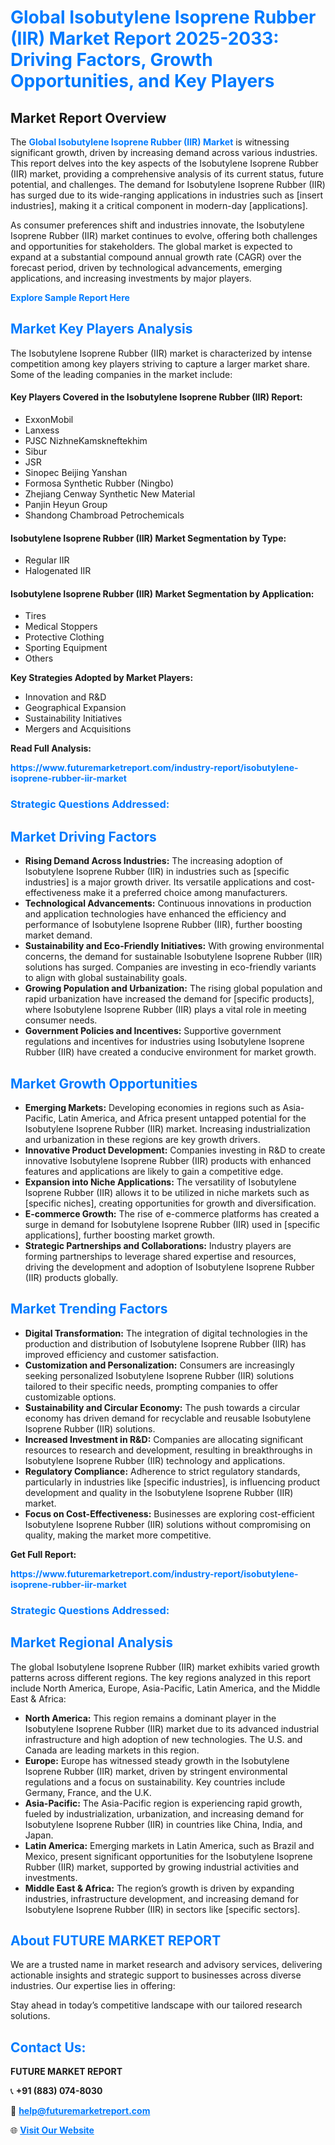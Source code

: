 <h1 style="color: #007BFF;">Global Isobutylene Isoprene Rubber (IIR) Market Report 2025-2033: Driving Factors, Growth Opportunities, and Key Players</h1>

<section id="overview">
<h2>Market Report Overview</h2>
<p>The <a href="https://www.futuremarketreport.com/industry-report/isobutylene-isoprene-rubber-iir-market" style="color: #007BFF; text-decoration: none;"><strong>Global Isobutylene Isoprene Rubber (IIR) Market</strong></a> is witnessing significant growth, driven by increasing demand across various industries. This report delves into the key aspects of the Isobutylene Isoprene Rubber (IIR) market, providing a comprehensive analysis of its current status, future potential, and challenges. The demand for Isobutylene Isoprene Rubber (IIR) has surged due to its wide-ranging applications in industries such as [insert industries], making it a critical component in modern-day [applications].</p>
<p>As consumer preferences shift and industries innovate, the Isobutylene Isoprene Rubber (IIR) market continues to evolve, offering both challenges and opportunities for stakeholders. The global market is expected to expand at a substantial compound annual growth rate (CAGR) over the forecast period, driven by technological advancements, emerging applications, and increasing investments by major players.</p>
</section>

<section id="overview">
<p><a href="https://www.futuremarketreport.com/request-sample/reportId=97853" style="color: #007BFF; text-decoration: none;"><strong>Explore Sample Report Here</strong></a></p>
</section>

<section id="key-players">
<h2 style="color: #007BFF;">Market Key Players Analysis</h2>
<p>The Isobutylene Isoprene Rubber (IIR) market is characterized by intense competition among key players striving to capture a larger market share. Some of the leading companies in the market include:</p>
<h4>Key Players Covered in the Isobutylene Isoprene Rubber (IIR) Report:</h4>
<ul><li>ExxonMobil</li><li>Lanxess</li><li>PJSC NizhneKamskneftekhim</li><li>Sibur</li><li>JSR</li><li>Sinopec Beijing Yanshan</li><li>Formosa Synthetic Rubber (Ningbo)</li><li>Zhejiang Cenway Synthetic New Material</li><li>Panjin Heyun Group</li><li>Shandong Chambroad Petrochemicals</li></ul>
<h4>Isobutylene Isoprene Rubber (IIR) Market Segmentation by Type:</h4>
<ul><li>Regular IIR</li><li>Halogenated IIR</li></ul>

<h4>Isobutylene Isoprene Rubber (IIR) Market Segmentation by Application:</h4>
<ul><li>Tires</li><li>Medical Stoppers</li><li>Protective Clothing</li><li>Sporting Equipment</li><li>Others</li></ul>
<p><strong>Key Strategies Adopted by Market Players:</strong></p>
<ul>
<li>Innovation and R&D</li>
<li>Geographical Expansion</li>
<li>Sustainability Initiatives</li>
<li>Mergers and Acquisitions</li>
</ul>
</section>

<section>
<p><strong>Read Full Analysis: </strong></p><a href="https://www.futuremarketreport.com/industry-report/isobutylene-isoprene-rubber-iir-market" style="color: #007BFF; text-decoration: none;"><strong>https://www.futuremarketreport.com/industry-report/isobutylene-isoprene-rubber-iir-market</strong></a>
<h3 style="color: #007BFF;">Strategic Questions Addressed:</h3>
</section>

<section id="driving-factors">
<h2 style="color: #007BFF;">Market Driving Factors</h2>
<ul>
<li><strong>Rising Demand Across Industries:</strong> The increasing adoption of Isobutylene Isoprene Rubber (IIR) in industries such as [specific industries] is a major growth driver. Its versatile applications and cost-effectiveness make it a preferred choice among manufacturers.</li>
<li><strong>Technological Advancements:</strong> Continuous innovations in production and application technologies have enhanced the efficiency and performance of Isobutylene Isoprene Rubber (IIR), further boosting market demand.</li>
<li><strong>Sustainability and Eco-Friendly Initiatives:</strong> With growing environmental concerns, the demand for sustainable Isobutylene Isoprene Rubber (IIR) solutions has surged. Companies are investing in eco-friendly variants to align with global sustainability goals.</li>
<li><strong>Growing Population and Urbanization:</strong> The rising global population and rapid urbanization have increased the demand for [specific products], where Isobutylene Isoprene Rubber (IIR) plays a vital role in meeting consumer needs.</li>
<li><strong>Government Policies and Incentives:</strong> Supportive government regulations and incentives for industries using Isobutylene Isoprene Rubber (IIR) have created a conducive environment for market growth.</li>
</ul>
</section>

<section id="growth-opportunities">
<h2 style="color: #007BFF;">Market Growth Opportunities</h2>
<ul>
<li><strong>Emerging Markets:</strong> Developing economies in regions such as Asia-Pacific, Latin America, and Africa present untapped potential for the Isobutylene Isoprene Rubber (IIR) market. Increasing industrialization and urbanization in these regions are key growth drivers.</li>
<li><strong>Innovative Product Development:</strong> Companies investing in R&D to create innovative Isobutylene Isoprene Rubber (IIR) products with enhanced features and applications are likely to gain a competitive edge.</li>
<li><strong>Expansion into Niche Applications:</strong> The versatility of Isobutylene Isoprene Rubber (IIR) allows it to be utilized in niche markets such as [specific niches], creating opportunities for growth and diversification.</li>
<li><strong>E-commerce Growth:</strong> The rise of e-commerce platforms has created a surge in demand for Isobutylene Isoprene Rubber (IIR) used in [specific applications], further boosting market growth.</li>
<li><strong>Strategic Partnerships and Collaborations:</strong> Industry players are forming partnerships to leverage shared expertise and resources, driving the development and adoption of Isobutylene Isoprene Rubber (IIR) products globally.</li>
</ul>
</section>

<section id="trending-factors">
<h2 style="color: #007BFF;">Market Trending Factors</h2>
<ul>
<li><strong>Digital Transformation:</strong> The integration of digital technologies in the production and distribution of Isobutylene Isoprene Rubber (IIR) has improved efficiency and customer satisfaction.</li>
<li><strong>Customization and Personalization:</strong> Consumers are increasingly seeking personalized Isobutylene Isoprene Rubber (IIR) solutions tailored to their specific needs, prompting companies to offer customizable options.</li>
<li><strong>Sustainability and Circular Economy:</strong> The push towards a circular economy has driven demand for recyclable and reusable Isobutylene Isoprene Rubber (IIR) solutions.</li>
<li><strong>Increased Investment in R&D:</strong> Companies are allocating significant resources to research and development, resulting in breakthroughs in Isobutylene Isoprene Rubber (IIR) technology and applications.</li>
<li><strong>Regulatory Compliance:</strong> Adherence to strict regulatory standards, particularly in industries like [specific industries], is influencing product development and quality in the Isobutylene Isoprene Rubber (IIR) market.</li>
<li><strong>Focus on Cost-Effectiveness:</strong> Businesses are exploring cost-efficient Isobutylene Isoprene Rubber (IIR) solutions without compromising on quality, making the market more competitive.</li>
</ul>
</section>

<section>
<p><strong>Get Full Report: </strong></p><a href="https://www.futuremarketreport.com/industry-report/isobutylene-isoprene-rubber-iir-market" style="color: #007BFF; text-decoration: none;"><strong>https://www.futuremarketreport.com/industry-report/isobutylene-isoprene-rubber-iir-market</strong></a>
<h3 style="color: #007BFF;">Strategic Questions Addressed:</h3>
</section>


<section id="regional-analysis">
<h2 style="color: #007BFF;">Market Regional Analysis</h2>
<p>The global Isobutylene Isoprene Rubber (IIR) market exhibits varied growth patterns across different regions. The key regions analyzed in this report include North America, Europe, Asia-Pacific, Latin America, and the Middle East & Africa:</p>
<ul>
<li><strong>North America:</strong> This region remains a dominant player in the Isobutylene Isoprene Rubber (IIR) market due to its advanced industrial infrastructure and high adoption of new technologies. The U.S. and Canada are leading markets in this region.</li>
<li><strong>Europe:</strong> Europe has witnessed steady growth in the Isobutylene Isoprene Rubber (IIR) market, driven by stringent environmental regulations and a focus on sustainability. Key countries include Germany, France, and the U.K.</li>
<li><strong>Asia-Pacific:</strong> The Asia-Pacific region is experiencing rapid growth, fueled by industrialization, urbanization, and increasing demand for Isobutylene Isoprene Rubber (IIR) in countries like China, India, and Japan.</li>
<li><strong>Latin America:</strong> Emerging markets in Latin America, such as Brazil and Mexico, present significant opportunities for the Isobutylene Isoprene Rubber (IIR) market, supported by growing industrial activities and investments.</li>
<li><strong>Middle East & Africa:</strong> The region’s growth is driven by expanding industries, infrastructure development, and increasing demand for Isobutylene Isoprene Rubber (IIR) in sectors like [specific sectors].</li>
</ul>
</section>

<footer>
<h2 style="color: #007BFF;">About FUTURE MARKET REPORT</h2>
<p>We are a trusted name in market research and advisory services, delivering actionable insights and strategic support to businesses across diverse industries. Our expertise lies in offering:</p>

<p>Stay ahead in today’s competitive landscape with our tailored research solutions.</p>

<h2 style="color: #007BFF;">Contact Us:</h2>
<p><strong>FUTURE MARKET REPORT</strong></p>
<p>📞 <strong>+91 (883) 074-8030</strong></p>
<p>📧 <strong><a href="mailto:help@futuremarketreport.com" style="color: #007BFF;">help@futuremarketreport.com</a></strong></p>
<p>🌐 <strong><a href="https://www.futuremarketreport.com/" style="color: #007BFF;">Visit Our Website</a></strong></p>
</footer>